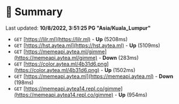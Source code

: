 # 📖 Summary
Last updated: **10/8/2022, 3:51:25 PG "Asia/Kuala_Lumpur"**

- `GET` [https://lilr.ml](https://lilr.ml) - **Up** (5208ms)
- `GET` [https://hst.aytea.ml](https://hst.aytea.ml) - **Up** (5109ms)
- `GET` [https://memeapi.aytea.ml/gimme](https://memeapi.aytea.ml/gimme) - **Down** (283ms)
- `GET` [https://color.aytea.ml/4b31d6.png](https://color.aytea.ml/4b31d6.png) - **Up** (1502ms)
- `GET` [https://memeapi.aytea.ml](https://memeapi.aytea.ml) - **Down** (198ms)
- `GET` [https://memeapi.aytea14.repl.co/gimme](https://memeapi.aytea14.repl.co/gimme) - **Up** (954ms)
